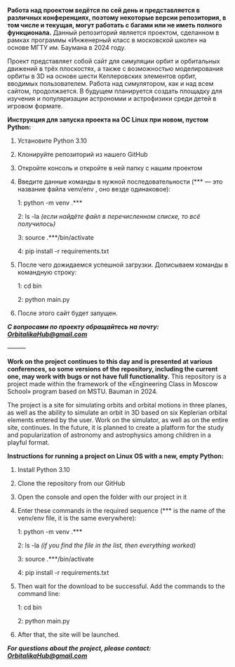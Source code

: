 **Работа над проектом ведётся по сей день и представляется в различных конференциях, поэтому некоторые версии репозитория, в том числе и текущая, могут работать с багами или не иметь полного функционала.**
Данный репозиторий является проектом, сделанном в рамках программы «Инженерный класс в московской школе» на основе МГТУ им. Баумана в 2024 году.

Проект представляет собой сайт для симуляции орбит и орбитальных движений в трёх плоскостях, а также с возможностью моделирования орбиты в 3D на основе шести Кеплеровских элементов орбит, вводимых пользователем.
Работа над симулятором, как и над всем сайтом, продолжается. В будущем планируется создать площадку для изучения и популяризации астрономии и астрофизики среди детей в игровом формате.

**Инструкция для запуска проекта на ОС Linux при новом, пустом Python:**

1. Установите Python 3.10

2. Клонируйте репозиторий из нашего GitHub

3. Откройте консоль и откройте в ней папку с нашим проектом

4. Введите данные команды в нужной последовательности (*** — это название файла venv/env , оно везде одинаковое):

    1: python -m venv .***

    2: ls -la *(если найдёте файл в перечисленном списке, то всё получилось)*

    3: source .***/bin/activate
   
    4: pip install -r requirements.txt

5. После чего дожидаемся успешной загрузки. Дописываем команды в командную строку:

   1: cd bin

   2: python main.py

6. После этого сайт будет запущен.

***С вопросами по проекту обращайтесь на почту: OrbitalikaHub@gmail.com***

———

**Work on the project continues to this day and is presented at various conferences, so some versions of the repository, including the current one, may work with bugs or not have full functionality.**
This repository is a project made within the framework of the «Engineering Class in Moscow School» program based on MSTU. Bauman in 2024.

The project is a site for simulating orbits and orbital motions in three planes, as well as the ability to simulate an orbit in 3D based on six Keplerian orbital elements entered by the user.
Work on the simulator, as well as on the entire site, continues. In the future, it is planned to create a platform for the study and popularization of astronomy and astrophysics among children in a playful format.

**Instructions for running a project on Linux OS with a new, empty Python:**

1. Install Python 3.10
   
2. Clone the repository from our GitHub
  
3. Open the console and open the folder with our project in it
  
4. Enter these commands in the required sequence (*** is the name of the venv/env file, it is the same everywhere):

    1: python -m venv .***

    2: ls -la *(if you find the file in the list, then everything worked)*

    3: source .***/bin/activate

    4: pip install -r requirements.txt

5. Then wait for the download to be successful. Add the commands to the command line:

    1: cd bin

    2: python main.py

6. After that, the site will be launched.

***For questions about the project, please contact: OrbitalikaHub@gmail.com***
